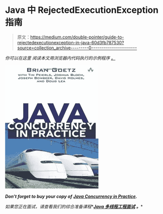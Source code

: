 # Java 中 RejectedExecutionException 指南

> 原文：<https://medium.com/double-pointer/guide-to-rejectedexecutionexception-in-java-60d3fb787530?source=collection_archive---------0----------------------->

*你可以在这里* *阅读本文用浏览器内代码执行的示例程序* [*。*](https://bit.ly/32vw20N)

[![](img/071f4588dd55326f99b5bb0d3561be8f.png)](https://amzn.to/3K3E1WD)

***Don’t forget to buy your copy of*** [***Java Concurrency in Practice***](https://amzn.to/3K3E1WD)***.***

*如果您正在面试，请查看我们的综合准备课程**[***Java 多线程工程面试***](https://bit.ly/2QfKXCK) ***。****